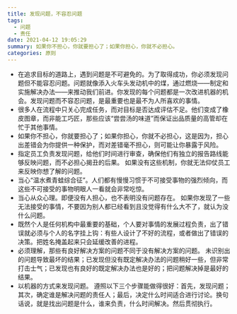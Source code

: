 ```yaml
---
title: 发现问题，不容忍问题
tags:
  - 问题
  - 责任
date: 2021-04-12 19:05:29
summary: 如果你不担心，你就要担心了；如果你担心，你就不必担心。
categories: 原则
---
```


- 在追求目标的道路上，遇到问题是不可避免的。为了取得成功，你必须发现问题但不能容忍问题。问题就像添入火车头发动机中的煤，通过燃烧——制定和实施解决办法——来推动我们前进。你发现的每个问题都是一次改进机器的机会。发现问题而不容忍问题，是最重要也是最不为人所喜欢的事情。
- 很多人在流程中只关心完成任务，而对目标是否达成评估不足。他们变成了橡皮图章，而非能工巧匠，那些应该“尝尝汤的味道”而保证出品质量的高管却在忙于其他事情。
- 如果你不担心，你就要担心了；如果你担心，你就不必担心，这是因为，担心出差错会为你提供一种保护，而对差错毫不担心，则可能让你暴露于风险。
- 指定员工负责发现问题，给他们时间进行审查，确保他们有独立的报告路线能够反映问题，而不必担心揭丑的后果。 如果没有这些机制，你就无法仰仗员工来反映你想了解的问题。
- 当心“温水煮青蛙综合征”。人们都有慢慢习惯于不可接受事物的强烈倾向，而这些不可接受的事物明眼人一看就会非常吃惊。
- 当心从众心理。即便没有人担心，也不表明没有问题存在。 如果你发现了一些无法接受的事情，不要因为别人都已经看到且没觉得有什么大不了，就认为没什么问题。
- 既然个人是任何机构中最重要的基础，个人要对事情的发展过程负责，出了错误就必须与个人的名字挂上钩：有些人设计了不好的流程，或者做出了错误的决策。把姓名掩盖起来只会延缓改善的进程。
- 必须理解，那些有良好解决方案的问题不同于没有解决方案的问题。 未识别出的问题导致最坏的结果；已发现但没有既定解决办法的问题稍好一些，但非常打击士气；已发现也有良好的既定解决办法也是好的；把问题解决掉是最好的结果。
- 以机器的方式来发现问题。 遵照以下三个步骤能做得很好：首先，发现问题；其次，确定谁是解决问题的责任人；最后，决定什么时间适合进行讨论。换句话说，就是找出问题是什么，谁来负责，什么时间解决。然后贯彻执行。